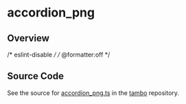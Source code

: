 # accordion_png

## Overview

/* eslint-disable */
/* @formatter:off */



## Source Code

See the source for [accordion_png.ts](https://github.com/phetsims/tambo/blob/main/images/accordion_png.ts) in the [tambo](https://github.com/phetsims/tambo) repository.
